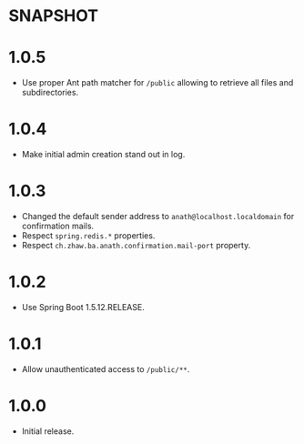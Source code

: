 SNAPSHOT
===

1.0.5
===

* Use proper Ant path matcher for `/public` allowing to retrieve all files and subdirectories.

1.0.4
===

* Make initial admin creation stand out in log.

1.0.3
===

* Changed the default sender address to `anath@localhost.localdomain` for confirmation mails.
* Respect `spring.redis.*` properties.
* Respect `ch.zhaw.ba.anath.confirmation.mail-port` property.

1.0.2
===

* Use Spring Boot 1.5.12.RELEASE.

1.0.1
===

* Allow unauthenticated access to `/public/**`.

1.0.0
===

* Initial release.